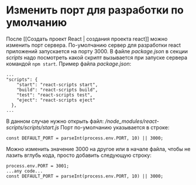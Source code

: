 # Изменить порт для разработки по умолчанию

После [[Создать проект React | создания проекта react]] можно изменить порт сервера. По-умолчанию сервер для разработки react приложений запускается на порту 3000.
В файле *package.json* в секции *scripts* надо посмотреть какой скрипт вызывается при запуске сервера командой `npm start`. Пример файла *package.json*:
```
...
"scripts": {
    "start": "react-scripts start",
    "build": "react-scripts build",
    "test": "react-scripts test",
    "eject": "react-scripts eject"
  },
...
```
В данном случае нужно открыть файл:
*/node_modules/react-scripts/scripts/start.js*
Порт по-умолчанию указывается в строке:
```
const DEFAULT_PORT = parseInt(process.env.PORT, 10) || 3000;
```

Можно изменить значение 3000 на другое или в начале файла, чтобы не лазить вглубь кода, просто добавить следующую строку:
```
process.env.PORT = 3001;
...any code...
const DEFAULT_PORT = parseInt(process.env.PORT, 10) || 3000;
```